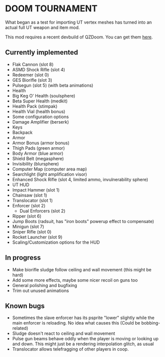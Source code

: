 # DOOM TOURNAMENT

What began as a test for importing UT vertex meshes has turned into an actual
full UT weapon and item mod.

This mod requires a recent devbuild of QZDoom. You can get them
[here](https://devbuilds.drdteam.org/qzdoom/).

## Currently implemented

 - Flak Cannon (slot 8)
 - ASMD Shock Rifle (slot 4)
 - Redeemer (slot 0)
 - GES Biorifle (slot 3)
 - Pulsegun (slot 5) (with beta animations)
 - Health
  - Big Keg O' Health (soulsphere)
  - Beta Super Health (medkit)
  - Health Pack (stimpak)
  - Health Vial (health bonus)
 - Some configuration options
 - Damage Amplifier (berserk)
 - Keys
 - Backpack
 - Armor
  - Armor Bonus (armor bonus)
  - Thigh Pads (green armor)
  - Body Armor (blue armor)
  - Shield Belt (megasphere)
 - Invisibility (blursphere)
 - Computer Map (computer area map)
 - Searchlight (light amplification visor)
 - Enhanced Shock Rifle (slot 4, limited ammo, invulnerability sphere)
 - UT HUD
 - Impact Hammer (slot 1)
 - Chainsaw (slot 1)
 - Translocator (slot 1)
 - Enforcer (slot 2)
   - Dual Enforcers (slot 2)
 - Ripper (slot 6)
 - Jump Boots (radsuit, has "iron boots" powerup effect to compensate)
 - Minigun (slot 7)
 - Sniper Rifle (slot 0)
 - Rocket Launcher (slot 9)
 - Scaling/Customization options for the HUD

## In progress

 - Make biorifle sludge follow ceiling and wall movement (this might be hard)
 - Add some more effects, maybe some nicer recoil on guns too
 - General polishing and bugfixing
 - Trim out unused animations

## Known bugs

 - Sometimes the slave enforcer has its psprite "lower" slightly while the main
   enforcer is reloading. No idea what causes this (Could be bobbing-related)
 - Sludge doesn't react to ceiling and wall movement
 - Pulse gun beams behave oddly when the player is moving or looking up and
   down. This might just be a rendering interpolation glitch, as usual
 - Translocator allows telefragging of other players in coop.
